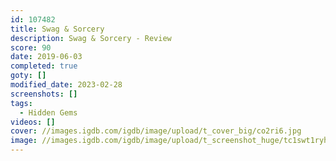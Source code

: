 ```yaml
---
id: 107482
title: Swag & Sorcery
description: Swag & Sorcery - Review
score: 90
date: 2019-06-03
completed: true
goty: []
modified_date: 2023-02-28
screenshots: []
tags:
  - Hidden Gems
videos: []
cover: //images.igdb.com/igdb/image/upload/t_cover_big/co2ri6.jpg
image: //images.igdb.com/igdb/image/upload/t_screenshot_huge/tc1swt1ryhkprlj2vesr.jpg
---
```

